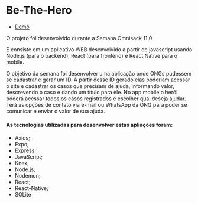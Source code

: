 
# Be-The-Hero

-  [Demo](https://be-the-hero-8d6bf.web.app) 

O projeto foi desenvolvido durante a Semana Omnisack 11.0

E consiste em um aplicativo WEB desenvolvido a partir de javascript usando Node.js (para o backend), React (para frontend) e React Native para o mobile.

O objetivo da semana foi desenvolver uma aplicação onde ONGs pudessem se cadastrar e gerar um ID. A partir desse ID gerado elas poderiam acessar o site e cadastrar os casos que precisam de ajuda, informando valor, descrevendo o caso e dando um título para ele. 
No app mobile o herói poderá acessar todos os casos registrados e escolher qual deseja ajudar. Terá as opções de contato via e-mail ou WhatsApp da ONG para poder se comunicar e enviar o valor de sua ajuda.


#### As tecnologias utilizadas para desenvolver estas apliações foram: <h4>
* Axios;
* Expo;
* Express;
* JavaScript;
* Knex;
* Node.js;
* Nodemon;
* React;
* React-Native;
* SQLite
